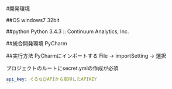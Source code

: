 #開発環境

##OS
windows7 32bit

##python
Python 3.4.3 :: Continuum Analytics, Inc.

##統合開発環境
PyCharm

##実行方法
PyCharmにインポートする
File -> importSetting -> 選択

プロジェクトのルートにsecret.ymlの作成が必須
````yaml
api_key: ぐるなびAPIから取得したAPIKEY
```